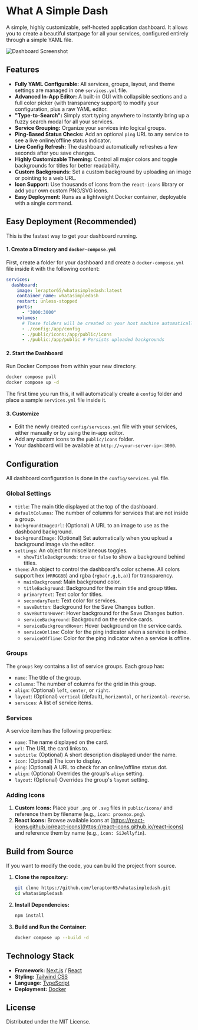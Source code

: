 # What A Simple Dash

A simple, highly customizable, self-hosted application dashboard. It allows you to create a beautiful startpage for all your services, configured entirely through a simple YAML file.

![Dashboard Screenshot](https://github.com/leraptor65/whatasimpledash/blob/main/screenshot.png)

## Features

* **Fully YAML Configurable:** All services, groups, layout, and theme settings are managed in one `services.yml` file.
* **Advanced In-App Editor:** A built-in GUI with collapsible sections and a full color picker (with transparency support) to modify your configuration, plus a raw YAML editor.
* **"Type-to-Search":** Simply start typing anywhere to instantly bring up a fuzzy search modal for all your services.
* **Service Grouping:** Organize your services into logical groups.
* **Ping-Based Status Checks:** Add an optional `ping` URL to any service to see a live online/offline status indicator.
* **Live Config Refresh:** The dashboard automatically refreshes a few seconds after you save changes.
* **Highly Customizable Theming:** Control all major colors and toggle backgrounds for titles for better readability.
* **Custom Backgrounds:** Set a custom background by uploading an image or pointing to a web URL.
* **Icon Support:** Use thousands of icons from the `react-icons` library or add your own custom PNG/SVG icons.
* **Easy Deployment:** Runs as a lightweight Docker container, deployable with a single command.

## Easy Deployment (Recommended)

This is the fastest way to get your dashboard running.

#### 1. Create a Directory and `docker-compose.yml`

First, create a folder for your dashboard and create a `docker-compose.yml` file inside it with the following content:

```yaml
services:
  dashboard:
    image: leraptor65/whatasimpledash:latest
    container_name: whatasimpledash
    restart: unless-stopped
    ports:
      - "3000:3000"
    volumes:
      # These folders will be created on your host machine automatically
      - ./config:/app/config
      - ./public/icons:/app/public/icons
      - ./public:/app/public # Persists uploaded backgrounds
````

#### 2\. Start the Dashboard

Run Docker Compose from within your new directory.

```bash
docker compose pull
docker compose up -d
```

The first time you run this, it will automatically create a `config` folder and place a sample `services.yml` file inside it.

#### 3\. Customize

  * Edit the newly created `config/services.yml` file with your services, either manually or by using the in-app editor.
  * Add any custom icons to the `public/icons` folder.
  * Your dashboard will be available at `http://<your-server-ip>:3000`.

## Configuration

All dashboard configuration is done in the `config/services.yml` file.

### Global Settings

  * `title`: The main title displayed at the top of the dashboard.
  * `defaultColumns`: The number of columns for services that are not inside a group.
  * `backgroundImageUrl`: (Optional) A URL to an image to use as the dashboard background.
  * `backgroundImage`: (Optional) Set automatically when you upload a background image via the editor.
  * `settings`: An object for miscellaneous toggles.
      * `showTitleBackgrounds`: `true` or `false` to show a background behind titles.
  * `theme`: An object to control the dashboard's color scheme. All colors support hex (`#RRGGBB`) and rgba (`rgba(r,g,b,a)`) for transparency.
      * `mainBackground`: Main background color.
      * `titleBackground`: Background for the main title and group titles.
      * `primaryText`: Text color for titles.
      * `secondaryText`: Text color for services.
      * `saveButton`: Background for the Save Changes button.
      * `saveButtonHover`: Hover background for the Save Changes button.
      * `serviceBackground`: Background on the service cards.
      * `serviceBackgroundHover`: Hover background on the service cards.
      * `serviceOnline`: Color for the ping indicator when a service is online.
      * `serviceOffline`: Color for the ping indicator when a service is offline.

### Groups

The `groups` key contains a list of service groups. Each group has:

  * `name`: The title of the group.
  * `columns`: The number of columns for the grid in this group.
  * `align`: (Optional) `left`, `center`, or `right`.
  * `layout`: (Optional) `vertical` (default), `horizontal`, or `horizontal-reverse`.
  * `services`: A list of service items.

### Services

A service item has the following properties:

  * `name`: The name displayed on the card.
  * `url`: The URL the card links to.
  * `subtitle`: (Optional) A short description displayed under the name.
  * `icon`: (Optional) The icon to display.
  * `ping`: (Optional) A URL to check for an online/offline status dot.
  * `align`: (Optional) Overrides the group's `align` setting.
  * `layout`: (Optional) Overrides the group's `layout` setting.

### Adding Icons

1.  **Custom Icons:** Place your `.png` or `.svg` files in `public/icons/` and reference them by filename (e.g., `icon: proxmox.png`).
2.  **React Icons:** Browse available icons at [https://react-icons.github.io/react-icons](https://react-icons.github.io/react-icons) and reference them by name (e.g., `icon: SiJellyfin`).

## Build from Source

If you want to modify the code, you can build the project from source.

1.  **Clone the repository:**

    ```bash
    git clone https://github.com/leraptor65/whatasimpledash.git
    cd whatasimpledash
    ```

2.  **Install Dependencies:**

    ```bash
    npm install
    ```

3.  **Build and Run the Container:**

    ```bash
    docker compose up --build -d
    ```

## Technology Stack

  * **Framework:** [Next.js](https://nextjs.org/) / [React](https://react.dev/)
  * **Styling:** [Tailwind CSS](https://tailwindcss.com/)
  * **Language:** [TypeScript](https://www.typescriptlang.org/)
  * **Deployment:** [Docker](https://www.docker.com/)

## License

Distributed under the MIT License.

```
```